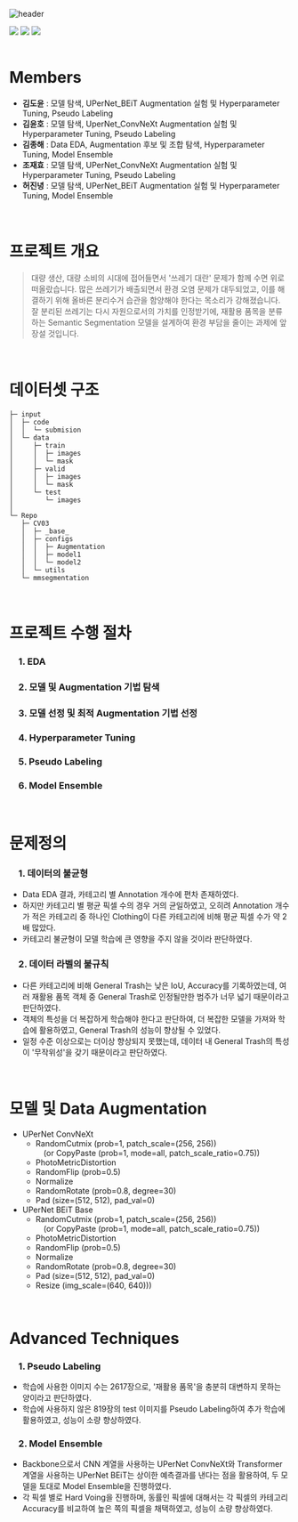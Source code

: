 ![header](https://capsule-render.vercel.app/api?type=rect&color=0:87CEFA,100:4169E1&text=재활용%20품목%20분류를%20위한%20Semantic%20Segmentation&fontSize=32)
<div align="left">
	<img src="https://img.shields.io/badge/Python-3776AB?style=flat&logo=Python&logoColor=white" />
	<img src="https://img.shields.io/badge/Pytorch-EE4C2C?style=flat&logo=Pytorch&logoColor=white" />
	<img src="https://img.shields.io/badge/OpenMMLab-181717?style=flat&logo=Github&logoColor=white" />
</div>
&nbsp;

# Members
- **김도윤**  : 모델 탐색, UPerNet_BEiT Augmentation 실험 및 Hyperparameter Tuning, Pseudo Labeling 
- **김윤호**  : 모델 탐색, UperNet_ConvNeXt Augmentation 실험 및 Hyperparameter Tuning, Pseudo Labeling 
- **김종해**  : Data EDA, Augmentation 후보 및 조합 탐색, Hyperparameter Tuning, Model Ensemble
- **조재효**  : 모델 탐색, UPerNet_ConvNeXt Augmentation 실험 및 Hyperparameter Tuning, Pseudo Labeling
- **허진녕**  : 모델 탐색, UPerNet_BEiT Augmentation 실험 및 Hyperparameter Tuning, Model Ensemble

&nbsp;

# 프로젝트 개요
> 대량 생산, 대량 소비의 시대에 접어들면서 '쓰레기 대란' 문제가 함께 수면 위로 떠올랐습니다. 많은 쓰레기가 배출되면서 환경 오염 문제가 대두되었고, 이를 해결하기 위해 올바른 분리수거 습관을 함양해야 한다는 목소리가 강해졌습니다. 잘 분리된 쓰레기는 다시 자원으로서의 가치를 인정받기에, 재활용 품목을 분류하는 Semantic Segmentation 모델을 설계하여 환경 부담을 줄이는 과제에 앞장설 것입니다.

&nbsp;

# 데이터셋 구조
```
├─ input
│  ├─ code
│  │  └─ submision
│  └─ data
│     ├─ train
│     │  ├─ images
│     │  └─ mask
│     ├─ valid
│     │  ├─ images
│     │  └─ mask
│     └─ test
│        └─ images
│
└─ Repo
   ├─ CV03
   │  ├─ _base_
   │  ├─ configs
   │  │  ├─ Augmentation
   │  │  ├─ model1
   │  │  └─ model2
   │  └─ utils
   └─ mmsegmentation
```	


&nbsp;

# 프로젝트 수행 절차
<h3> 1. EDA  </h3>
<h3> 2. 모델 및 Augmentation 기법 탐색  </h3>
<h3> 3. 모델 선정 및 최적 Augmentation 기법 선정  </h3>
<h3> 4. Hyperparameter Tuning  </h3>
<h3> 5. Pseudo Labeling </h3>
<h3> 6. Model Ensemble  </h3>

&nbsp;

# 문제정의
<h3> 1. 데이터의 불균형   </h3>  

- Data EDA 결과, 카테고리 별 Annotation 개수에 편차 존재하였다.
- 하지만 카테고리 별 평균 픽셀 수의 경우 거의 균일하였고, 오히려 Annotation 개수가 적은 카테고리 중 하나인 Clothing이 다른 카테고리에 비해 평균 픽셀 수가 약 2배 많았다.
- 카테고리 불균형이 모델 학습에 큰 영향을 주지 않을 것이라 판단하였다.

<h3> 2. 데이터 라벨의 불규칙   </h3>  

- 다른 카테고리에 비해 General Trash는 낮은 IoU, Accuracy를 기록하였는데, 여러 재활용 품목 객체 중 General Trash로 인정될만한 범주가 너무 넓기 때문이라고 판단하였다.
- 객체의 특성을 더 복잡하게 학습해야 한다고 판단하여, 더 복잡한 모델을 가져와 학습에 활용하였고, General Trash의 성능이 향상될 수 있었다.
- 일정 수준 이상으로는 더이상 향상되지 못했는데, 데이터 내 General Trash의 특성이 '무작위성'을 갖기 때문이라고 판단하였다.

&nbsp;

# 모델 및 Data Augmentation
- UPerNet ConvNeXt
	- RandomCutmix (prob=1, patch_scale=(256, 256))  
	 (or CopyPaste (prob=1, mode=all, patch_scale_ratio=0.75))
	- PhotoMetricDistortion
	- RandomFlip (prob=0.5)
	- Normalize
	- RandomRotate (prob=0.8, degree=30)
	- Pad (size=(512, 512), pad_val=0)
   
- UPerNet BEiT Base
	- RandomCutmix (prob=1, patch_scale=(256, 256))  
	 (or CopyPaste (prob=1, mode=all, patch_scale_ratio=0.75))
	- PhotoMetricDistortion
	- RandomFlip (prob=0.5)
	- Normalize
	- RandomRotate (prob=0.8, degree=30)
	- Pad (size=(512, 512), pad_val=0)
	- Resize (img_scale=(640, 640)))

&nbsp;

# Advanced Techniques
<h3> 1. Pseudo Labeling   </h3>  

- 학습에 사용한 이미지 수는 2617장으로, '재활용 품목'을 충분히 대변하지 못하는 양이라고 판단하였다.
- 학습에 사용하지 않은 819장의 test 이미지를 Pseudo Labeling하여 추가 학습에 활용하였고, 성능이 소량 향상하였다.

<h3> 2. Model Ensemble   </h3>  

- Backbone으로서 CNN 계열을 사용하는 UPerNet ConvNeXt와 Transformer 계열을 사용하는 UPerNet BEiT는 상이한 예측결과를 낸다는 점을 활용하여, 두 모델을 토대로 Model Ensemble을 진행하였다.
- 각 픽셀 별로 Hard Voing을 진행하며, 동률인 픽셀에 대해서는 각 픽셀의 카테고리 Accuracy를 비교하여 높은 쪽의 픽셀을 채택하였고, 성능이 소량 향상하였다.
